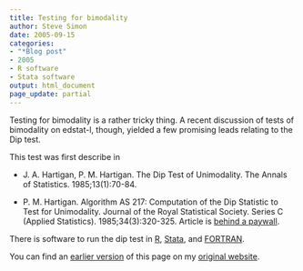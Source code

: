 ```yaml
---
title: Testing for bimodality
author: Steve Simon
date: 2005-09-15
categories:
- "*Blog post"
- 2005
- R software
- Stata software
output: html_document
page_update: partial
---
```


Testing for bimodality is a rather tricky thing. A recent discussion of tests of bimodality on edstat-l, though, yielded a few promising leads relating to the Dip test.

<!---More--->

This test was first describe in

- J. A. Hartigan, P. M. Hartigan. The Dip Test of Unimodality. The Annals of Statistics. 1985;13(1):70-84. 

- P. M. Hartigan. Algorithm AS 217: Computation of the Dip Statistic to Test for Unimodality. Journal of the Royal Statistical Society. Series C (Applied Statistics). 1985;34(3):320-325. Article is [behind a paywall][har1].

[har1]: https://www.jstor.org/stable/2347485

There is software to run the dip test in [R][mae1], [Stata][cox1], and [FORTRAN][app1].

[mae1]: http://cran.r-project.org/web/packages/diptest/diptest.pdf (R)
[cox1]: http://ideas.repec.org/c/boc/bocode/s456998.html (Stata)
[app1]: http://lib.stat.cmu.edu/apstat/217 (FORTRAN)

You can find an [earlier version][sim1] of this page on my [original website][sim2].

[sim1]: http://www.pmean.com/05/Bimodality.html
[sim2]: http://www.pmean.com/original_site.html
